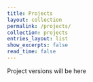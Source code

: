 ```yaml
---
title: Projects
layout: collection
permalink: /projects/
collection: projects
entries_layout: list
show_excerpts: false
read_time: false
---
```


Project versions will be here
